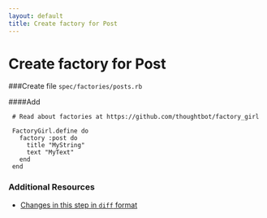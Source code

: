 ```yaml
---
layout: default
title: Create factory for Post
---
```


<h1 id="main">Create factory for Post</h1>

###Create file `spec/factories/posts.rb`

####Add
```
 # Read about factories at https://github.com/thoughtbot/factory_girl
 
 FactoryGirl.define do
   factory :post do
     title "MyString"
     text "MyText"
   end
 end
```



### Additional Resources

* [Changes in this step in `diff` format](https://github.com/software-academy/rails_getting_started_bdd/commit/5855e5ed8eb98eefdb070c4db46ed3d29ebd20ae)

